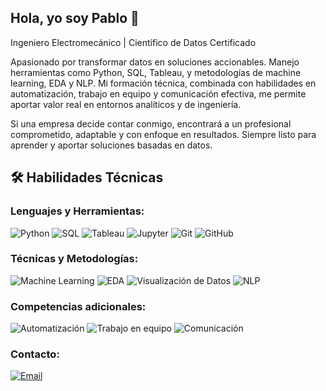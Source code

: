 ## Hola, yo soy Pablo  👋

<!--
**poidc32/POIDC32** is a ✨ _special_ ✨ repository because its `README.md` (this file) appears on your GitHub profile.!-->

Ingeniero Electromecánico | Científico de Datos Certificado

Apasionado por transformar datos en soluciones accionables. Manejo herramientas como Python, SQL, Tableau, y metodologías de machine learning, EDA y NLP. Mi formación técnica, combinada con habilidades en automatización, trabajo en equipo y comunicación efectiva, me permite aportar valor real en entornos analíticos y de ingeniería.

Si una empresa decide contar conmigo, encontrará a un profesional comprometido, adaptable y con enfoque en resultados. Siempre listo para aprender y aportar soluciones basadas en datos.

## 🛠️ Habilidades Técnicas

### Lenguajes y Herramientas:

![Python](https://img.shields.io/badge/Python-3776AB?style=for-the-badge&logo=python&logoColor=white)
![SQL](https://img.shields.io/badge/SQL-4479A1?style=for-the-badge&logo=postgresql&logoColor=white)
![Tableau](https://img.shields.io/badge/Tableau-E97627?style=for-the-badge&logo=tableau&logoColor=white)
![Jupyter](https://img.shields.io/badge/Jupyter-F37626?style=for-the-badge&logo=jupyter&logoColor=white)
![Git](https://img.shields.io/badge/Git-F05032?style=for-the-badge&logo=git&logoColor=white)
![GitHub](https://img.shields.io/badge/GitHub-181717?style=for-the-badge&logo=github&logoColor=white)

### Técnicas y Metodologías:

![Machine Learning](https://img.shields.io/badge/Machine%20Learning-009688?style=for-the-badge)
![EDA](https://img.shields.io/badge/EDA-795548?style=for-the-badge)
![Visualización de Datos](https://img.shields.io/badge/Visualización-FF9800?style=for-the-badge)
![NLP](https://img.shields.io/badge/NLP-9C27B0?style=for-the-badge)

### Competencias adicionales:

![Automatización](https://img.shields.io/badge/Automatización-607D8B?style=for-the-badge)
![Trabajo en equipo](https://img.shields.io/badge/Trabajo%20en%20equipo-4CAF50?style=for-the-badge)
![Comunicación](https://img.shields.io/badge/Comunicación-2196F3?style=for-the-badge)

### Contacto:

[![Email](https://img.shields.io/badge/Email-D14836?style=for-the-badge&logo=gmail&logoColor=white)](mailto:pablo.jacob.3205@gmail.com)

